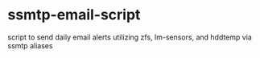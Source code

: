 # ssmtp-email-script
script to send daily email alerts utilizing zfs, lm-sensors, and hddtemp via ssmtp aliases
